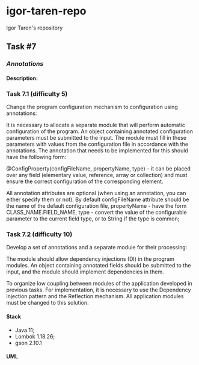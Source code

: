 # igor-taren-repo

Igor Taren's repository

## Task #7

### _Annotations_

#### Description:

### Task 7.1 (difficulty 5)

Change the program configuration mechanism to configuration using annotations:

It is necessary to allocate a separate module that will perform automatic configuration of the program. An object
containing annotated configuration parameters must be submitted to the input. The module must fill in these parameters
with values from the configuration file in accordance with the annotations. The annotation that needs to be implemented
for this should have the following form:

@ConfigProperty(configFileName, propertyName, type) – it can be placed over any field (elementary value, reference,
array or collection) and must ensure the correct configuration of the corresponding element.

All annotation attributes are optional (when using an annotation, you can either specify them or not). By default
сonfigFileName attribute should be the name of the default configuration file,
propertyName - have the form CLASS_NAME.FIELD_NAME, type - convert the value of the configurable parameter to
the current field type, or to String if the type is common;

### Task 7.2 (difficulty 10)

Develop a set of annotations and a separate module for their processing:

The module should allow dependency injections (DI) in the program modules. An object containing annotated fields
should be submitted to the input, and the module should implement dependencies in them.

To organize low coupling between modules of the application developed in previous tasks. For implementation,
it is necessary to use the Dependency injection pattern and the Reflection mechanism. All application modules
must be changed to this solution.

#### Stack

- Java 11;
- Lombok 1.18.26;
- gson 2.10.1

#### UML
